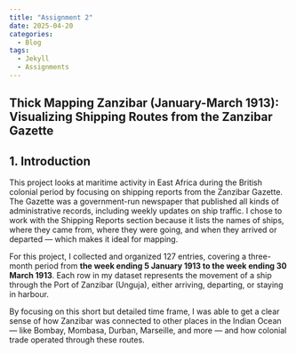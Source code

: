 ```yaml
---
title: "Assignment 2"
date: 2025-04-20
categories:
  - Blog
tags:
  - Jekyll
  - Assignments
---
```


## Thick Mapping Zanzibar (January-March 1913): Visualizing Shipping Routes from the Zanzibar Gazette

## 1. Introduction
This project looks at maritime activity in East Africa during the British colonial period by focusing on shipping reports from the Zanzibar Gazette. The Gazette was a government-run newspaper that published all kinds of administrative records, including weekly updates on ship traffic. I chose to work with the Shipping Reports section because it lists the names of ships, where they came from, where they were going, and when they arrived or departed — which makes it ideal for mapping.

For this project, I collected and organized 127 entries, covering a three-month period from **the week ending 5 January 1913 to the week ending 30 March 1913**. Each row in my dataset represents the movement of a ship through the Port of Zanzibar (Unguja), either arriving, departing, or staying in harbour.

By focusing on this short but detailed time frame, I was able to get a clear sense of how Zanzibar was connected to other places in the Indian Ocean — like Bombay, Mombasa, Durban, Marseille, and more — and how colonial trade operated through these routes.
